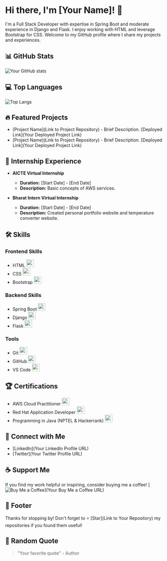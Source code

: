 <!-- Your Name or Project Title -->
# Hi there, I'm [Your Name]! 👋

<!-- Brief Description -->
I'm a Full Stack Developer with expertise in Spring Boot and moderate experience in Django and Flask. I enjoy working with HTML and leverage Bootstrap for CSS. Welcome to my GitHub profile where I share my projects and experiences.

<!-- GitHub Stats -->
## 📊 GitHub Stats
![Your GitHub stats](https://github-readme-stats.vercel.app/api?username=YourGitHubUsername&show_icons=true&theme=radical)

<!-- Top Languages -->
## 💻 Top Languages
![Top Langs](https://github-readme-stats.vercel.app/api/top-langs/?username=YourGitHubUsername&layout=compact&theme=radical)

<!-- Featured Projects -->
## 🔥 Featured Projects
- [Project Name](Link to Project Repository) - Brief Description. [Deployed Link](Your Deployed Project Link)
- [Project Name](Link to Project Repository) - Brief Description. [Deployed Link](Your Deployed Project Link)

<!-- Internship Experience -->
## 🚀 Internship Experience
- **AICTE Virtual Internship**
  - **Duration:** [Start Date] - [End Date]
  - **Description:** Basic concepts of AWS services.

- **Bharat Intern Virtual Internship**
  - **Duration:** [Start Date] - [End Date]
  - **Description:** Created personal portfolio website and temperature converter website.

<!-- Skills -->
## 🛠️ Skills
### Frontend Skills
- HTML <img src="https://img.icons8.com/color/48/000000/html-5--v1.png" width="24px"/>
- CSS <img src="https://img.icons8.com/color/48/000000/css3.png" width="24px"/>
- Bootstrap <img src="https://img.icons8.com/color/48/000000/bootstrap.png" width="24px"/>

### Backend Skills
- Spring Boot <img src="https://img.icons8.com/color/48/000000/spring-logo.png" width="24px"/>
- Django <img src="https://img.icons8.com/color/48/000000/django.png" width="24px"/>
- Flask <img src="https://img.icons8.com/color/48/000000/flask.png" width="24px"/>

### Tools
- Git <img src="https://img.icons8.com/color/48/000000/git.png" width="24px"/>
- GitHub <img src="https://img.icons8.com/material-sharp/48/000000/github.png" width="24px"/>
- VS Code <img src="https://img.icons8.com/color/48/000000/visual-studio-code-2019.png" width="24px"/>

<!-- Certifications -->
## 🏆 Certifications
- AWS Cloud Practitioner <img src="https://img.icons8.com/color/48/000000/amazon-web-services.png" width="24px"/>
- Red Hat Application Developer <img src="https://img.icons8.com/color/48/000000/red-hat.png" width="24px"/>
- Programming in Java (NPTEL & Hackerrank) <img src="https://img.icons8.com/color/48/000000/java-coffee-cup-logo.png" width="24px"/>

<!-- Connect with Me -->
## 🌟 Connect with Me
- [LinkedIn](Your LinkedIn Profile URL)
- [Twitter](Your Twitter Profile URL)

<!-- Support Me -->
## ☕ Support Me
If you find my work helpful or inspiring, consider buying me a coffee!
[![Buy Me a Coffee](https://img.shields.io/badge/Buy%20Me%20a%20Coffee-donate-orange.svg)](Your Buy Me a Coffee URL)

<!-- Footer -->
## 📝 Footer
Thanks for stopping by! Don't forget to ⭐️ [Star](Link to Your Repository) my repositories if you found them useful!

<!-- Random Quote -->
## 🧠 Random Quote
> "Your favorite quote" - Author
